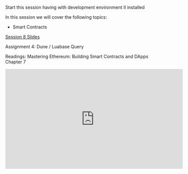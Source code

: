 Start this session having with development environment II installed

In this session we will cover the following topics:

- Smart Contracts

[Session 8 Slides](https://docs.google.com/presentation/d/16maVPkhW7WMzPghA6ECCo6L--gZ-CpCphMHmBMvM1cE/edit#slide=id.p2)

Assignment 4: Dune / Luabase Query

Readings: Mastering Ethereum: Building Smart Contracts and DApps Chapter 7

<iframe width="560" height="315" src="https://www.youtube.com/embed/yzbDGVva2Dc" title="YouTube video player" frameborder="0" allow="accelerometer; autoplay; clipboard-write; encrypted-media; gyroscope; picture-in-picture; web-share" allowfullscreen></iframe>